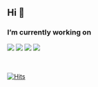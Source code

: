 
<!--
Here are some ideas to get you started:

- 🔭 I’m currently working on ...
- 👯 I’m looking to collaborate on ...
- 🤔 I’m looking for help with ...
- 💬 Ask me about ...
- 📫 How to reach me: ...
- 😄 Pronouns: ...
- ⚡ Fun fact: ...
-->

##  Hi 👋 
###  I’m currently working on 
<div>
  <img src="https://img.shields.io/badge/Node.js-green?style=for-the-badge&logo=Node.js&logoColor=black">
  <img src="https://img.shields.io/badge/TypeScript-blue?style=for-the-badge&logo=TypeScript&logoColor=black">
  <img src="https://img.shields.io/badge/React.js-skyblue?style=for-the-badge&logo=React&logoColor=black">
  <img src="https://img.shields.io/badge/Next.js-black?style=for-the-badge&logo=Next.js&logoColor=white">
</div>

<br/>
<br/>
<div align="left">
  
  
  [![Hits](https://hits.seeyoufarm.com/api/count/incr/badge.svg?url=https%3A%2F%2Fgithub.com%2Fdoobyeol%2Fhit-counter&count_bg=%23CACED5&title_bg=%2335343D&icon=github.svg&icon_color=%23FFFFFF&title=Today&edge_flat=false)](https://github.com/ArchivvonJang/ArchivvonJang)
<!--
  <a href="">
    <img align="center" src="https://github-readme-stats.vercel.app/api?username=ArchivvonJang&count_private=true&show_icons=true&theme=default_repocard" />
  </a>

  <a href="">
    <img align="center" src="https://github-readme-stats.vercel.app/api/top-langs/?username=ArchivvonJang&layout=compact&theme=ayu-mirage)](https://github.com/anuraghazra/github-readme-stats" />
  </a>

</div>
-->



<!--   
<div align="center">
    <img height="190" src="https://github-readme-stats.vercel.app/api?username=ArchivvonJang&custom_title=GitHub%20Stats&count_private=true&show_icons=true&theme=github_dark"/>
    <img height="190" src="https://github-readme-stats.vercel.app/api/top-langs/?username=ArchivvonJang&hide=html,css&langs_count=8&layout=compact&theme=github_dark"/>
</div>

<div align="center">
<img align="center" src="https://capsule-render.vercel.app/api?type=wave&color=fff&height=75&section=footer&fontSize=50&fontColor=fff&animation=blink" />
</div>
  
 [![Hits](https://hits.seeyoufarm.com/api/count/incr/badge.svg?url=https%3A%2F%2Fgithub.com%2Fgjbae1212%2Fhit-counter&count_bg=%233F3F3F&title_bg=%232B8AB4&icon=&icon_color=%23E7E7E7&title=hits&edge_flat=false)](https://hits.seeyoufarm.com)
 -->

